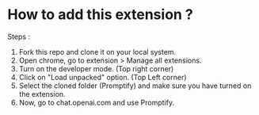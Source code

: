 # How to add this extension ?

Steps : 

1) Fork this repo and clone it on your local system.
2) Open chrome, go to extension > Manage all extensions.
3) Turn on the developer mode. (Top right corner)
4) Click on "Load unpacked" option. (Top Left corner)
5) Select the cloned folder (Promptify) and make sure you have turned on the extension.
6) Now, go to chat.openai.com and use Promptify.
